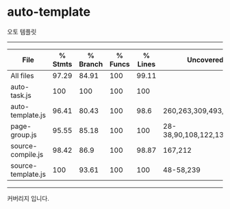 # auto-template

오토 템플릿



----------------------------------------
File                                     | % Stmts | % Branch | % Funcs | % Lines | Uncovered Line #s                                                           
-----------------------------------------|---------|----------|---------|---------|--
All files           |   97.29 |    84.91 |     100 |   99.11 |                                  
 auto-task.js       |     100 |      100 |     100 |     100 |                                  
 auto-template.js   |   96.41 |    80.43 |     100 |    98.6 | 260,263,309,493,698              
 page-group.js      |   95.55 |    85.18 |     100 |     100 | 28-38,90,108,122,134,218,276,293 
 source-compile.js  |   98.42 |     86.9 |     100 |   98.87 | 167,212                          
 source-template.js |     100 |    93.61 |     100 |     100 | 48-58,239                             
----------------------------------------


커버리지 입니다.